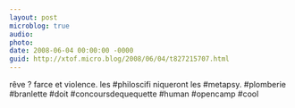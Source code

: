 ```yaml
---
layout: post
microblog: true
audio: 
photo: 
date: 2008-06-04 00:00:00 -0000
guid: http://xtof.micro.blog/2008/06/04/t827215707.html
---
```

rêve ? farce et violence. les #philoscifi niqueront les #metapsy. #plomberie #branlette #doit #concoursdequequette #human #opencamp #cool
